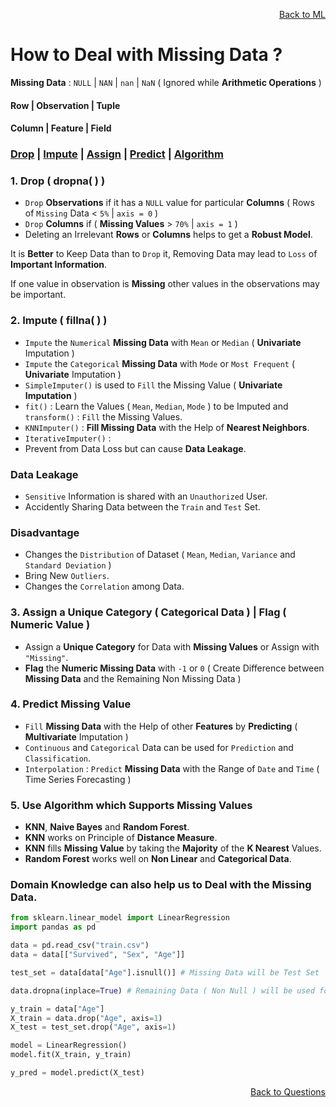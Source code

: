 <p align='right'><a align="right" href="https://github.com/KIRANKUMAR7296/Library/blob/main/Machine%20Learning/Machine%20Learning%20Models.md">Back to ML</a></p>

# How to Deal with Missing Data ?

**Missing Data** : `NULL` | `NAN` | `nan` | `NaN` ( Ignored while **Arithmetic Operations** )

#### Row | Observation | Tuple

#### Column | Feature | Field

<h3><a href="#del">Drop</a> | <a href="#impute">Impute</a> | <a href="#assign">Assign</a> | <a href="#predict">Predict</a> | <a href="#algo">Algorithm</a></h3>

<h3 name="del"> 1. Drop ( dropna( ) )</h3>

- `Drop` **Observations** if it has a `NULL` value for particular **Columns** ( Rows of `Missing` Data < `5%` | `axis = 0` )
- `Drop` **Columns** if ( **Missing Values** > `70%` | `axis = 1` )
- Deleting an Irrelevant **Rows** or **Columns** helps to get a **Robust Model**.

It is **Better** to Keep Data than to `Drop` it, Removing Data may lead to `Loss` of **Important Information**.

If one value in observation is **Missing** other values in the observations may be important.

<h3 name="impute"> 2. Impute ( fillna( ) )</h3>

- `Impute` the `Numerical` **Missing Data** with `Mean` or `Median` ( **Univariate** Imputation ) 
- `Impute` the `Categorical` **Missing Data** with `Mode` or `Most Frequent` (  **Univariate** Imputation ) 
- `SimpleImputer()` is used to `Fill` the Missing Value ( **Univariate Imputation** ) 
- `fit()` : Learn the Values ( `Mean`, `Median`, `Mode` ) to be Imputed and `transform()` : `Fill` the Missing Values.
- `KNNImputer()` : **Fill Missing Data** with the Help of **Nearest Neighbors**.
- `IterativeImputer()` : 
- Prevent from Data Loss but can cause **Data Leakage**.

### Data Leakage 
- `Sensitive` Information is shared with an `Unauthorized` User.
- Accidently Sharing Data between the `Train` and `Test` Set.

### Disadvantage

- Changes the `Distribution` of Dataset ( `Mean`, `Median`, `Variance` and `Standard Deviation` )
- Bring New `Outliers`.
- Changes the `Correlation` among Data.

<h3 name="assign"> 3. Assign a Unique Category ( Categorical Data ) | Flag ( Numeric Value )</h3>

- Assign a **Unique Category** for Data with **Missing Values** or Assign with `"Missing"`.
- **Flag** the **Numeric Missing Data** with `-1` or `0` ( Create Difference between **Missing Data** and the Remaining Non Missing Data ) 

<h3 name="predict"> 4. Predict Missing Value</h3>

- `Fill` **Missing Data** with the Help of other **Features** by **Predicting** ( **Multivariate** Imputation ) 
- `Continuous` and `Categorical` Data can be used for `Prediction` and `Classification`.
- `Interpolation` : `Predict` **Missing Data** with the Range of `Date` and `Time` ( Time Series Forecasting ) 

<h3 name="algo"> 5. Use Algorithm which Supports Missing Values</h3>

- **KNN**, **Naive Bayes** and **Random Forest**.
- **KNN** works on Principle of **Distance Measure**.
- **KNN** fills **Missing Value** by taking the **Majority** of the **K Nearest** Values.
- **Random Forest** works well on **Non Linear** and **Categorical Data**.

### Domain Knowledge can also help us to Deal with the Missing Data.

```python
from sklearn.linear_model import LinearRegression
import pandas as pd

data = pd.read_csv("train.csv")
data = data[["Survived", "Sex", "Age"]]

test_set = data[data["Age"].isnull()] # Missing Data will be Test Set

data.dropna(inplace=True) # Remaining Data ( Non Null ) will be used for Training the Model

y_train = data["Age"]
X_train = data.drop("Age", axis=1)
X_test = test_set.drop("Age", axis=1)

model = LinearRegression()
model.fit(X_train, y_train)

y_pred = model.predict(X_test)
```

<p align='right'><a align="right" href="https://github.com/KIRANKUMAR7296/Library/blob/main/Interview.md">Back to Questions</a></p>
